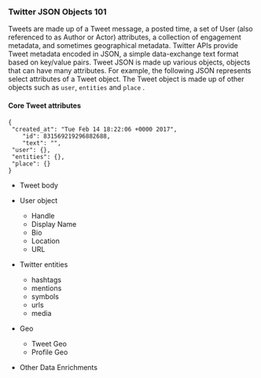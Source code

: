 
### Twitter JSON Objects 101 <a id="twitterJsonIntro" class="tall">&nbsp;</a>

Tweets are made up of a Tweet message, a posted time, a set of User (also referenced to as Author or Actor) attributes, a collection of engagement metadata, and sometimes geographical metadata. Twitter APIs provide Tweet metadata encoded in JSON, a simple data-exchange text format based on key/value pairs. Tweet JSON is made up various objects, objects that can have many attributes. For example, the following JSON represents select attributes of a Tweet object. The Tweet object is made up of other objects such as ```user```, ```entities``` and ```place``` . 


#### Core Tweet attributes

``` 
{
 "created_at": "Tue Feb 14 18:22:06 +0000 2017",
	"id": 831569219296882688,
	"text": "",
 "user": {},
 "entities": {},
 "place": {}
}
```


+ Tweet body
 
+ User object
   + Handle
    + Display Name
    + Bio
    + Location
    + URL

+ Twitter entities
   + hashtags
   + mentions
   + symbols
   + urls
   + media

+ Geo 
   + Tweet Geo
   + Profile Geo

+ Other Data Enrichments
    
